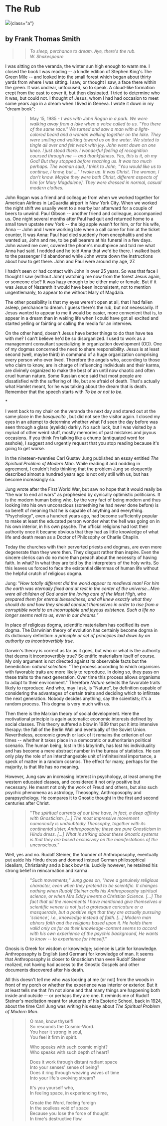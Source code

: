 # The Rub

![](hamlet-2.jpg){class="a"}

## by Frank Thomas Smith

> > *To sleep, perchance to dream. Aye, there\'s the rub.\
> > W. Shakespeare*

I was sitting on the veranda, the winter sun high enough to warm me. I
closed the book I was reading -- a kindle edition of Stephen King\'s The
Green Mile -- and looked into the small forest which began about thirty
yards from where I was sitting. I saw, or thought I saw, a face there
within the green. It was unclear, unfocused, so to speak. A cloud-like
formation crept from the east to cover it, but then dissipated. I tried
to determine who it was, but could not. I thought of Jesus, whom I had
had occasion to meet some years ago in a dream when I lived in Geneva. I
wrote it down in my "dream book":

> > May 15, 1985 - *I was with John Rogan in a park. We were walking away
> > from a lake when a voice called to us. "You there of the same race." We
> > turned and saw a man with a light-colored beard and a woman walking
> > together on the lake. They were smiling and walking toward us on the
> > water. We stated to tingle all over and felt weak with joy. John went
> > down on one knee. I just stood there. I wonderful feeling of recognition
> > coursed through me -- and thankfulness. Yes, this is it, oh my God! But
> > they stopped before reaching us. It was too much perhaps. The woman
> > said, I think to John, "You would like us to continue, I know, but \..."
> > I woke up. It was Christ. The woman, I don\'t know. Maybe they were both
> > Christ, different aspects of him \[or Mary Magdalene\]. They were
> > dressed in normal, casual modern clothes.*

John Rogan was a friend and colleague from when we worked together for
American Airlines in LaGuardia airport in New York City. When we worked
the night shift we usually went to a nearby bar afterward for a couple
of beers to unwind. Paul Gibson -- another friend and colleague,
accompanied us. One night several months after Paul had quit and
returned home to a small town upstate new York -- the big apple wasn\'t
for him, or for his wife, Anna -- John and I were working late when a
call came for him at the ticket counter, It was Anna: Paul had died
suddenly from encephalitis and she wanted us, John and me, to be pall
bearers at his funeral in a few days. John waved me over, covered the
phone\'s mouthpiece and told me what Anna had said. I nodded and he told
Anna that we\'d be there. I walked back to the passenger I\'d abandoned
while John wrote down the instructions about how to get there. John and
Paul were around my age, 27.

I hadn\'t seen or had contact with John in over 25 years. So was that
face I thought I saw (without John) watching me now from the forest
Jesus again, or someone else? It was hazy enough to be either male or
female. But if it was Jesus of Nazareth it would have been inconsistent,
not to mention ungentlemanly, to appear to me without Mary of Magdala.

The other possibility is that my eyes weren\'t open at all, that I had
fallen asleep, perchance to dream. I guess there\'s the rub, but not
necessarily. If Jesus wanted to appear to me it would be easier, more
convenient that is, to appear in a dream than in waking life when I
could have got all excited and started yelling or fainting or calling
the media for an interview.

On the other hand, doesn\'t Jesus have better things to do than have tea
with me? I can\'t believe he\'d be so disorganized. I used to work as a
management consultant specializing in organization development (OD). One
of my dogmas concerned the need to share responsibility. Jesus is at
least second (well, maybe third) in command of a huge organization
comprising every person who ever lived. Therefore the angels who,
according to those who claim to know, are in charge of influencing
individuals and their karma, are divinely organized to make the best of
an until now chaotic and often cruel human nature. Some Russian once
said that most people are dissatisfied with the suffering of life, but
are afraid of death. That\'s actually what Hamlet meant, for he was
talking about the dream that is death. Remember that the speech starts
with *To be or not to be*.

\*

I went back to my chair on the veranda the next day and stared out at
the same place in the *bosquecito* , but did not see the visitor again.
I closed my eyes in an attempt to determine whether what I\'d seen the
day before was seen through a glass (eyelids) darkly. No such luck, but
I was visited by a myriad of other weird stuff, mostly memories of past
mistakes and joyous occasions. If you think I\'m talking like a chump
(antiquated word for asshole), I suggest and urgently request that you
stop reading because it\'s going to get worse.

In the nineteen-twenties Carl Gustav Jung published an essay
entitled *The Spiritual Problem of Modern Man*. While reading it and
nodding in agreement, I couldn\'t help thinking that the problem Jung so
eloquently described almost a hundred years ago is not only still with
us, but has become increasingly so.

Jung wrote after the First World War, but saw no hope that it would
really be "the war to end all wars" as prophesied by cynically
optimistic politicians. It is the modern human being who, by the very
fact of being modern and thus looking into his own unconscious
(something he had never done before) is so bereft of meaning that he is
capable of anything and everything. "Psychology", even a hundred years
ago, had become sufficiently popular to make at least the educated
person wonder what the hell was going on in his own interior, in his own
psyche. The official religions had lost their authority once it became
obvious that they had as little knowledge of what life and death mean as
a Doctor of Philosophy or Charlie Chaplin.

Today the churches with their perverted priests and dogmas, are even
more degenerate than they were then. They disgust rather than inspire.
Even the sincere clerics can do no more than preach about the necessity
of having faith. In what? In what they are told by the interpreters of
the holy writs. So this leaves us forced to face the existential
dilemmas of human life without the helpful crutch of religious dogma.

Jung: "*How totally different did the world appear to medieval man! For
him the earth was eternally fixed and at rest in the center of the
universe...Men were all children of God under the loving care of the
Most High, who prepared them for eternal blessedness; and all knew
exactly what they should do and how they should conduct themselves in
order to rise from a corruptible world to an incorruptible and joyous
existence. Such a life no longer seems real to us, even in our dreams."*

In place of religious dogma, scientific materialism has codified its own
dogma. The Darwinian theory of evolution has certainly become dogma in
its dictionary definition: *a principle or set of principles laid down
by an authority as incontrovertibly true.*

Darwin\'s theory is correct as far as it goes, but who or what is the
authority that deems it incontrovertibly true? Scientific materialism
itself of course. My only argument is not directed against its
observable facts but the benediction: *natural selection*: "The process
according to which organisms with favorable traits are more likely to
reproduce. In doing so, they pass on these traits to the next
generation. Over time this process allows organisms to adapt to their
environment." Therefore *Nature* selects the favorable traits likely to
reproduce. And who, may I ask, is "Nature", by definition capable of
considering the advantages of certain traits and deciding which to
infiltrate the next generation. Nobody decides anything, say the
scientists; it\'s a random process. This dogma is very much with us.

Then there is the Marxian theory of social development. Here the
motivational principle is again automatic: economic interests defined by
social classes. This theory suffered a blow in 1989 that put it into
intensive therapy: the fall of the Berlin Wall and eventually of the
Soviet Union. Nevertheless, economic growth or lack of it remains the
criterion of our times -- whether it takes place in a democratic or
authoritarian political scenario. The human being, lost in this
labyrinth, has lost his individuality and has become a mere abstract
number in the bureau of statistics. He can only play the role of an
interchangeable unit of infinitesimal importance, a speck of matter in a
random cosmos. The effect for many, perhaps for the majority, is that
life has no meaning.

However, Jung saw an increasing interest in psychology, at least among
the western educated classes, and considered it not only positive but
necessary. He meant not only the work of Freud and others, but also such
psychic phenomena as astrology, Theosophy, Anthroposophy and
parapsychology. He compares it to Gnostic thought in the first and
second centuries after Christ.

> > "*The spiritual currents of our time have, in fact, a deep affinity with
> > Gnosticism. \[...\] The most impressive movement numerically is
> > undoubtedly Theosophy, together with its continental sister,
> > Anthroposophy; these are pure Gnosticism in Hindu dress. \[...\] What is
> > striking about these Gnostic systems is that they are based exclusively
> > on the manifestations of the unconscious."*

Well, yes and no. Rudolf Steiner, the founder of Anthroposophy,
eventually put aside his Hindu dress and donned instead German
philosophical idealism, Christianity and a black bow tie. Luckily
however, he retained his strong belief in reincarnation and karma.

> > "*Such movements," *Jung goes on,* "have a genuinely religious
> > character, even when they pretend to be scientific. It changes nothing
> > when Rudolf Steiner calls his Anthroposophy spiritual science, or when
> > Mrs Eddy invents a Christian Science. \[...\] The fact that all the
> > movements I have mentioned give themselves a scientific veneer is not
> > just a grotesque caricature or a masquerade, but a positive sign that
> > they are actually pursuing \'science\', i.e., knowledge instead of
> > faith. \[...\] Modern man abhors faith and the religions based upon it.
> > He holds them valid only as far as their knowledge-content seems to
> > accord with his own experience of the psychic background, He wants to
> > know -- to experience for himself."*

Gnosis is Greek for wisdom or knowledge; science is Latin for knowledge.
Anthroposophy is English (and German) for knowledge of man. It seems
that Anthroposophy is closer to Gnosticism than even Rudolf Steiner
realized, not having had access to the Gnostic Gospels and other
documents discovered after his death.

All this doesn\'t tell me who was looking at me (or not) from the woods
in front of my porch or whether the experience was interior or exterior.
But it at least tells me that I\'m not alone and that many things are
happening both inside and outside -- or perhaps they are one. It reminds
me of Rudolf Steiner\'s meditation meant for students of his Esoteric
School, back in 1924, about the time Carl Jung was writing his essay
about *The Spiritual Problem of Modern Man*.

> > O man, know thyself!\
> > So resounds the Cosmic-Word.\
> > You hear it strong in soul,\
> > You feel it firm in spirit.
> > 
> > Who speaks with such cosmic might?\
> > Who speaks with such depth of heart?
> > 
> > Does it work through distant radiant space\
> > Into your senses\' sense of being?\
> > Does it ring through weaving waves of time\
> > Into your life\'s evolving stream?
> > 
> > It\'s you yourself who,\
> > In feeling space, in experiencing time,
> > 
> > Create the Word, feeling foreign\
> > In the soulless void of space\
> > Because you lose the force of thought\
> > In time\'s destructive flow.
